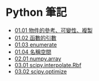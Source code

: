 Python 筆記
===

- [01.01 物件的參考、可變性、複製](01.01-object.ipynb)
- [01.02 函數的引數](01.02-function_args.ipynb)
- [01.03 enumerate](01.03-enumerate.ipynb)
- [01.04 名稱空間](01.04-namespace.ipynb)
- [02.01 numpy.array](02.01-numpy.array.ipynb)
- [03.01 scipy.interpolate.Rbf](03.01-scipy.interpolate.Rbf.ipynb)
- [03.02 scipy.optimize](03.02-scipy.optimize.ipynb)